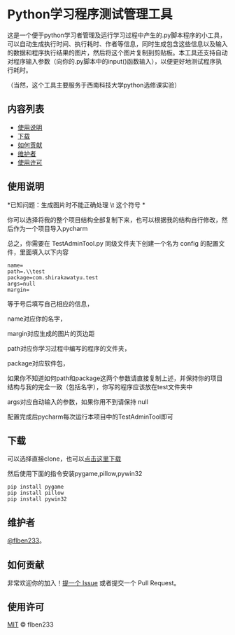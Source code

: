 # Python学习程序测试管理工具

这是一个便于python学习者管理及运行学习过程中产生的.py脚本程序的小工具，可以自动生成执行时间、执行耗时、作者等信息，同时生成包含这些信息以及输入的数据和程序执行结果的图片，然后将这个图片复制到剪贴板。本工具还支持自动对程序输入参数（向你的.py脚本中的input()函数输入），以便更好地测试程序执行耗时。

（当然，这个工具主要服务于西南科技大学python选修课实验）

## 内容列表

- [使用说明](#使用说明)
- [下载](#下载)
- [如何贡献](#如何贡献)
- [维护者](#维护者)
- [使用许可](#使用许可)

## 使用说明

*已知问题：生成图片时不能正确处理 \t 这个符号 *

你可以选择将我的整个项目结构全部复制下来，也可以根据我的结构自行修改，然后作为一个项目导入pycharm

总之，你需要在 TestAdminTool.py 同级文件夹下创建一个名为 config 的配置文件，里面填入以下内容
```
name=
path=.\\test
package=com.shirakawatyu.test
args=null
margin=
```
等于号后填写自己相应的信息，

name对应你的名字，

margin对应生成的图片的页边距

path对应你学习过程中编写的程序的文件夹，

package对应软件包，

如果你不知道如何path和package这两个参数请直接复制上述，并保持你的项目结构与我的完全一致（包括名字），你写的程序应该放在test文件夹中

args对应自动输入的参数，如果你用不到请保持 null

配置完成后pycharm每次运行本项目中的TestAdminTool即可
## 下载

可以选择直接clone，也可以[点击这里下载](https://github.com/flben233/pythonExperiment/archive/refs/heads/master.zip)

然后使用下面的指令安装pygame,pillow,pywin32
```
pip install pygame
pip install pillow
pip install pywin32
```

## 维护者

[@flben233](https://github.com/flben233)。

## 如何贡献

非常欢迎你的加入！[提一个 Issue](https://github.com/flben233/pythonExperiment/issues/new) 或者提交一个 Pull Request。

## 使用许可

[MIT](LICENSE) © flben233
